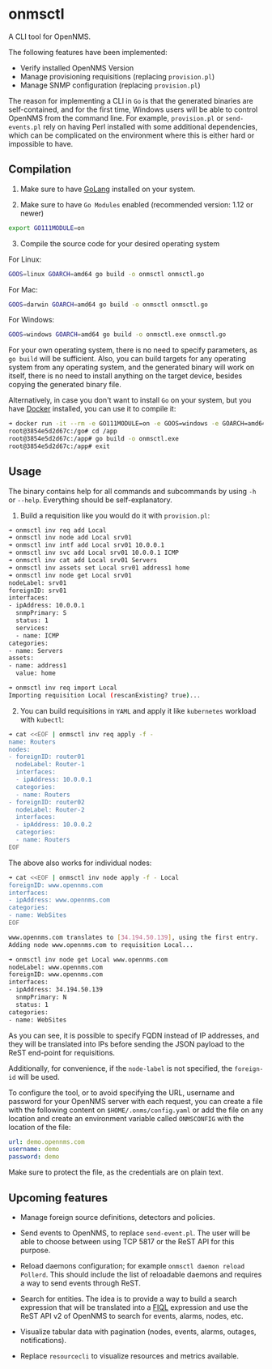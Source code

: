 # onmsctl

A CLI tool for OpenNMS.

The following features have been implemented:

* Verify installed OpenNMS Version
* Manage provisioning requisitions (replacing `provision.pl`)
* Manage SNMP configuration (replacing `provision.pl`)

The reason for implementing a CLI in `Go` is that the generated binaries are self-contained, and for the first time, Windows users will be able to control OpenNMS from the command line. For example, `provision.pl` or `send-events.pl` rely on having Perl installed with some additional dependencies, which can be complicated on the environment where this is either hard or impossible to have.

## Compilation

1. Make sure to have [GoLang](https://golang.org/dl/) installed on your system.

2. Make sure to have `Go Modules` enabled (recommended version: 1.12 or newer)

```bash
export GO111MODULE=on
```

3. Compile the source code for your desired operating system

For Linux:

```bash
GOOS=linux GOARCH=amd64 go build -o onmsctl onmsctl.go
```

For Mac:

```bash
GOOS=darwin GOARCH=amd64 go build -o onmsctl onmsctl.go
```

For Windows:

```bash
GOOS=windows GOARCH=amd64 go build -o onmsctl.exe onmsctl.go
```

For your own operating system, there is no need to specify parameters, as `go build` will be sufficient. Also, you can build targets for any operating system from any operating system, and the generated binary will work on itself, there is no need to install anything on the target device, besides copying the generated binary file.

Alternatively, in case you don't want to install `Go` on your system, but you have [Docker](https://www.docker.com) installed, you can use it to compile it:

```bash
➜ docker run -it --rm -e GO111MODULE=on -e GOOS=windows -e GOARCH=amd64 -v $(pwd):/app golang:1.12 bash
root@3854e5d2d67c:/go# cd /app
root@3854e5d2d67c:/app# go build -o onmsctl.exe
root@3854e5d2d67c:/app# exit
```

## Usage

The binary contains help for all commands and subcommands by using `-h` or `--help`. Everything should be self-explanatory.

1. Build a requisition like you would do it with `provision.pl`:

```bash
➜ onmsctl inv req add Local
➜ onmsctl inv node add Local srv01
➜ onmsctl inv intf add Local srv01 10.0.0.1
➜ onmsctl inv svc add Local srv01 10.0.0.1 ICMP
➜ onmsctl inv cat add Local srv01 Servers
➜ onmsctl inv assets set Local srv01 address1 home
➜ onmsctl inv node get Local srv01
nodeLabel: srv01
foreignID: srv01
interfaces:
- ipAddress: 10.0.0.1
  snmpPrimary: S
  status: 1
  services:
  - name: ICMP
categories:
- name: Servers
assets:
- name: address1
  value: home

➜ onmsctl inv req import Local
Importing requisition Local (rescanExisting? true)...
```

2. You can build requisitions in `YAML` and apply it like `kubernetes` workload with `kubectl`:

```bash
➜ cat <<EOF | onmsctl inv req apply -f -
name: Routers
nodes:
- foreignID: router01
  nodeLabel: Router-1
  interfaces:
  - ipAddress: 10.0.0.1
  categories:
  - name: Routers
- foreignID: router02
  nodeLabel: Router-2
  interfaces:
  - ipAddress: 10.0.0.2
  categories:
  - name: Routers
EOF
```

The above also works for individual nodes:

```bash
➜ cat <<EOF | onmsctl inv node apply -f - Local
foreignID: www.opennms.com
interfaces:
- ipAddress: www.opennms.com
categories:
- name: WebSites
EOF

www.opennms.com translates to [34.194.50.139], using the first entry.
Adding node www.opennms.com to requisition Local...

➜ onmsctl inv node get Local www.opennms.com
nodeLabel: www.opennms.com
foreignID: www.opennms.com
interfaces:
- ipAddress: 34.194.50.139
  snmpPrimary: N
  status: 1
categories:
- name: WebSites
```

As you can see, it is possible to specify FQDN instead of IP addresses, and they will be translated into IPs before sending the JSON payload to the ReST end-point for requisitions.

Additionally, for convenience, if the `node-label` is not specified, the `foreign-id` will be used.

To configure the tool, or to avoid specifying the URL, username and password for your OpenNMS server with each request, you can create a file with the following content on `$HOME/.onms/config.yaml` or add the file on any location and create an environment variable called `ONMSCONFIG` with the location of the file:

```yaml
url: demo.opennms.com
username: demo
password: demo
```

Make sure to protect the file, as the credentials are on plain text.

## Upcoming features

* Manage foreign source definitions, detectors and policies.

* Send events to OpenNMS, to replace `send-event.pl`. The user will be able to choose between using TCP 5817 or the ReST API for this purpose.

* Reload daemons configuration; for example `onmsctl daemon reload Pollerd`. This should include the list of reloadable daemons and requires a way to send events through ReST.

* Search for entities. The idea is to provide a way to build a search expression that will be translated into a [FIQL](https://fiql-parser.readthedocs.io/en/stable/usage.html) expression and use the ReST API v2 of OpenNMS to search for events, alarms, nodes, etc.

* Visualize tabular data with pagination (nodes, events, alarms, outages, notifications).

* Replace `resourcecli` to visualize resources and metrics available.
